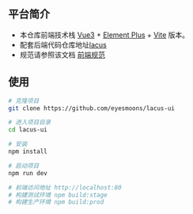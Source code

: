 ## 平台简介
- 本仓库前端技术栈 [Vue3](https://v3.cn.vuejs.org) + [Element Plus](https://element-plus.org/zh-CN) + [Vite](https://cn.vitejs.dev) 版本。
- 配套后端代码仓库地址[lacus](https://github.com/eyesmoons/lacus)
- 规范请参照该文档 [前端规范](https://gitee.com/MinJieLiu/web-standard#/MinJieLiu/web-standard)

## 使用

```bash
# 克隆项目
git clone https://github.com/eyesmoons/lacus-ui

# 进入项目目录
cd lacus-ui

# 安装
npm install

# 启动项目
npm run dev

# 前端访问地址 http://localhost:80
# 构建测试环境 npm build:stage
# 构建生产环境 npm build:prod
```